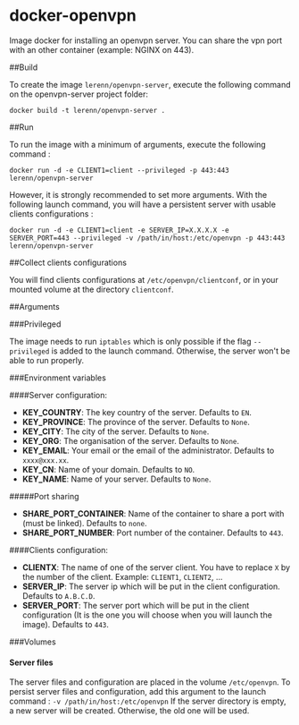 # docker-openvpn

Image docker for installing an openvpn server.
You can share the vpn port with an other container (example: NGINX on 443).

##Build

To create the image `lerenn/openvpn-server`, execute the following command on the openvpn-server project folder:

    docker build -t lerenn/openvpn-server .

##Run

To run the image with a minimum of arguments, execute the following command :

    docker run -d -e CLIENT1=client --privileged -p 443:443 lerenn/openvpn-server

However, it is strongly recommended to set more arguments. With the following launch command, you will have a persistent server with usable clients configurations :

    docker run -d -e CLIENT1=client -e SERVER_IP=X.X.X.X -e SERVER_PORT=443 --privileged -v /path/in/host:/etc/openvpn -p 443:443 lerenn/openvpn-server

##Collect clients configurations

You will find clients configurations at `/etc/openvpn/clientconf`, or in your mounted volume at the directory `clientconf`.

##Arguments

###Privileged

The image needs to run `iptables` which is only possible if the flag `--privileged` is added to the launch command.
Otherwise, the server won't be able to run properly.

###Environment variables

####Server configuration:

 - **KEY_COUNTRY**: The key country of the server. Defaults to `EN`.
 - **KEY_PROVINCE**: The province of the server. Defaults to `None`.
 - **KEY_CITY**: The city of the server. Defaults to `None`.
 - **KEY_ORG**: The organisation of the server. Defaults to `None`.
 - **KEY_EMAIL**: Your email or the email of the administrator. Defaults to `xxxx@xxx.xx`.
 - **KEY_CN**: Name of your domain. Defaults to `NO`.
 - **KEY_NAME**: Name of your server. Defaults to `None`.

#####Port sharing

 - **SHARE_PORT_CONTAINER**: Name of the container to share a port with (must be linked). Defaults to `none`.
 - **SHARE_PORT_NUMBER**: Port number of the container. Defaults to `443`.

####Clients configuration:

 - **CLIENTX**: The name of one of the server client. You have to replace `X` by the number of the client. Example: `CLIENT1`, `CLIENT2`, ...
 - **SERVER_IP**: The server ip which will be put in the client configuration. Defaults to `A.B.C.D`.
 - **SERVER_PORT**: The server port which will be put in the client configuration (It is the one you will choose when you will launch the image). Defaults to `443`.

###Volumes

#### Server files

The server files and configuration are placed in the volume `/etc/openvpn`. To persist server files and configuration, add this argument to the launch command : `-v /path/in/host:/etc/openvpn`
If the server directory is empty, a new server will be created. Otherwise, the old one will be used.
